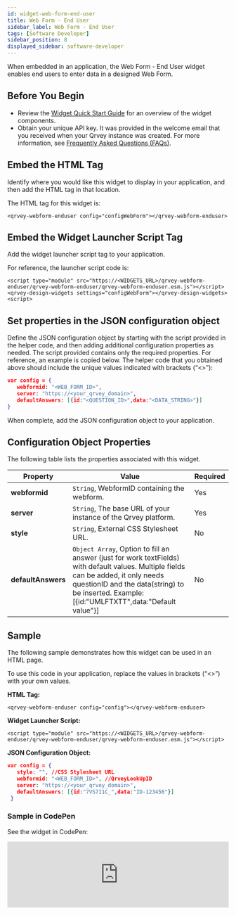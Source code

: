 ```yaml
---
id: widget-web-form-end-user
title: Web Form - End User
sidebar_label: Web Form - End User
tags: [Software Developer]
sidebar_position: 8
displayed_sidebar: software-developer
---
```


When embedded in an application, the Web Form - End User widget enables end users to enter data in a designed Web Form. 

## Before You Begin
* Review the [Widget Quick Start Guide](../widget-quick-start-guide.md) for an overview of the widget components. 
* Obtain your unique API key. It was provided in the welcome email that you received when your Qrvey instance was created. For more information, see [Frequently Asked Questions (FAQs)](../../../getting-started/faqs.md).

## Embed the HTML Tag
Identify where you would like this widget to display in your application, and then add the HTML tag in that location. 

The HTML tag for this widget is:

`<qrvey-webform-enduser config="configWebForm"></qrvey-webform-enduser>`

## Embed the Widget Launcher Script Tag
Add the widget launcher script tag to your application. 

For reference, the launcher script code is:

```
<script type="module" src="https://<WIDGETS_URL>/qrvey-webform-enduser/qrvey-webform-enduser/qrvey-webform-enduser.esm.js"></script>
<qrvey-design-widgets settings="configWebForm"></qrvey-design-widgets><script>
```

## Set properties in the JSON configuration object
Define the JSON configuration object by starting with the script provided in the helper code, and then adding additional configuration properties as needed. The script provided contains only the required properties. For reference, an example is copied below. The helper code that you obtained above should include the unique values indicated with brackets (“<>”):

```json
var config = {
   webformid: "<WEB_FORM_ID>", 
   server: "https://<your_qrvey_domain>", 
   defaultAnswers: [{id:"<QUESTION_ID>",data:"<DATA_STRING>"}]
}
```

When complete, add the JSON configuration object to your application. 

## Configuration Object Properties
The following table lists the properties associated with this widget. 

| **Property** | **Value** | **Required** |
| --- | --- | --- |
| **webformid** | `String`, WebformID containing the webform. | Yes |
| **server** | `String`, The base URL of your instance of the Qrvey platform. | Yes |
| **style** | `String`, External CSS Stylesheet URL. | No  |
| **defaultAnswers** | `Object Array`, Option to fill an answer (just for work textFields) with default values.  Multiple fields can be added, it only needs questionID and the data(string) to be inserted. Example: [{id:"UMLFTXTT",data:"Default value"}] | No | 

## Sample
The following sample demonstrates how this widget can be used in an HTML page. 

To use this code in your application, replace the values in brackets (“<>”) with your own values. 

**HTML Tag:**

`<qrvey-webform-enduser config="config"></qrvey-webform-enduser>`

**Widget Launcher Script:**

```
<script type="module" src="https://<WIDGETS_URL>/qrvey-webform-enduser/qrvey-webform-enduser/qrvey-webform-enduser.esm.js"></script>
```

**JSON Configuration Object:**

```json
var config = {
   style: "", //CSS Stylesheet URL
   webformid: "<WEB_FORM_ID>", //QrveyLookUpID
   server: "https://<your_qrvey_domain>", 
   defaultAnswers: [{id:"7VS7I1C_",data:"ID-123456"}] 
 }
```

### Sample in CodePen
See the widget in CodePen:

<iframe
  allowFullScreen
  className="cp_embed_iframe "
  frameBorder={0}
  height={838}
  width="100%"
  name="cp_embed_1"
  scrolling="no"
  src="https://codepen.io/qrveysamples/embed/dd309a42f2c856e6eb73c8f047153ca3?height=838&theme-id=light&default-tab=result&user=qrveysamples&slug-hash=dd309a42f2c856e6eb73c8f047153ca3&pen-title=Sample-%20Qrvey%20Data%20Connections&name=cp_embed_1"
  style={{ width: "100%", overflow: "hidden", display: "block" }}
  title="Sample- Qrvey Data Connections"
  loading="lazy"
  id="cp_embed_dd309a42f2c856e6eb73c8f047153ca3"
/>

     
